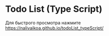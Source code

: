 # Todo List (Type Script)


Для быстрого просмотра нажмите https://nalivaikoa.github.io/todoList_typeScript/
